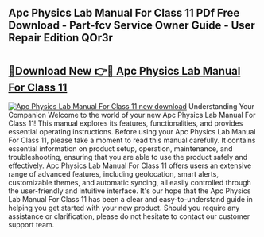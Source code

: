 ## Apc Physics Lab Manual For Class 11 PDf Free Download - Part-fcv Service Owner Guide - User Repair Edition QOr3r

# <h2><a href="http://bc5026.oget.top/?id=Apc+Physics+Lab+Manual+For+Class+11">🔗Download New 👉🔴 Apc Physics Lab Manual For Class 11</a></h2>

[![Apc Physics Lab Manual For Class 11 new download](https://i.imgur.com/5g1atiW.png)](http://bc5026.oget.top/?id=Apc+Physics+Lab+Manual+For+Class+11)
Understanding Your Companion Welcome to the world of your new Apc Physics Lab Manual For Class 11! This manual explores its features, functionalities, and provides essential operating instructions. Before using your Apc Physics Lab Manual For Class 11, please take a moment to read this manual carefully. It contains essential information on product setup, operation, maintenance, and troubleshooting, ensuring that you are able to use the product safely and effectively. Apc Physics Lab Manual For Class 11 offers users an extensive range of advanced features, including geolocation, smart alerts, customizable themes, and automatic syncing, all easily controlled through the user-friendly and intuitive interface. It's our hope that the Apc Physics Lab Manual For Class 11 has been a clear and easy-to-understand guide in helping you get started with your new product. Should you require any assistance or clarification, please do not hesitate to contact our customer support team.
